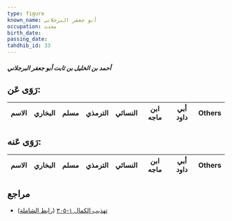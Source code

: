 ```yaml
---
type: figure
known_name: أبو جعفر البرجلاني
occupation: محدث
birth_date:
passing_date:
tahdhib_id: 33
---
```

##### أحمد بن الخليل بن ثابت أبو جعفر البرجلاني

## رَوَى عَن:
| الاسم | البخاري | مسلم | الترمذي | النسائي | ابن ماجه | أبي داود | Others |
| ----- | ------- | ---- | ------- | ------- | -------- | -------- | ------ |
## رَوَى عَنه:
| الاسم | البخاري | مسلم | الترمذي | النسائي | ابن ماجه | أبي داود | Others |
| ----- | ------- | ---- | ------- | ------- | -------- | -------- | ------ |
## مراجع
- [تهذيب الكمال ١-٣٠٥](obsidian://open?vault=Tahdhib-al-Kamal&file=Figures/٣٣-أحمد%20بن%20الخليل%20بن%20ثابت%20أبو%20جعفر%20البرجلاني) ([رابط الشاملة](https://shamela.ws/book/3722/304))